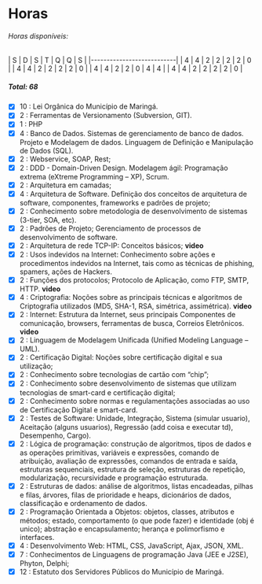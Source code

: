 # Horas

###### Horas disponíveis:

| S | D | S | T | Q | Q | S |
|---------------------------|
| 4 | 4 | 2 | 2 | 2 | 2 | 0 |
| 4 | 4 | 2 | 2 | 2 | 2 | 0 |
| 4 | 4 | 2 | 2 | 0 | 4 | 4 |
| 4 | 4 | 2 | 2 | 2 | 2 | 0 |

##### Total: 68

- [x] 10 : Lei Orgânica do Município de Maringá.
- [x] 2 : Ferramentas de Versionamento (Subversion, GIT).
- [x] 1 : PHP
- [x] 4 : Banco de Dados. Sistemas de gerenciamento de banco de dados. Projeto
e Modelagem de dados. Linguagem de Definição e Manipulação de Dados (SQL).
- [x] 2 : Webservice, SOAP, Rest;
- [x] 2 : DDD - Domain-Driven Design. Modelagem ágil: Programação extrema
(eXtreme Programming – XP), Scrum.
- [x] 2 : Arquitetura em camadas;
- [x] 4 : Arquitetura de Software. Definição dos conceitos de arquitetura de
software, componentes, frameworks e padrões de projeto;
- [x] 2 : Conhecimento sobre metodologia de desenvolvimento de sistemas (3-tier,
  SOA, etc).
- [x] 2 : Padrões de Projeto; Gerenciamento de processos de desenvolvimento de
software.
- [x] 2 : Arquitetura de rede TCP-IP: Conceitos básicos; **video**
- [x] 2 : Usos indevidos na Internet: Conhecimento sobre ações e procedimentos
indevidos na Internet, tais como as técnicas de phishing, spamers, ações de
Hackers.
- [x] 2 : Funções dos protocolos; Protocolo de Aplicação, como FTP, SMTP, HTTP. **video**
- [x] 4 : Criptografia: Noções sobre as principais técnicas e algoritmos de
Criptografia utilizados (MD5, SHA-1, RSA, simétrica, assimétrica). **video**
- [x] 2 : Internet: Estrutura da Internet, seus principais Componentes de
comunicação, browsers, ferramentas de busca, Correios Eletrônicos. **video**
- [x] 2 : Linguagem de Modelagem Unificada (Unified Modeling Language – UML).
- [x] 2 : Certificação Digital: Noções sobre certificação digital e sua
utilização;
- [x] 2 : Conhecimento sobre tecnologias de cartão com “chip”;
- [x] 2 : Conhecimento sobre desenvolvimento de sistemas que utilizam
tecnologias de smart-card e certificação digital;
- [x] 2 : Conhecimento sobre normas e regulamentações associadas ao uso de
Certificação Digital e smart-card.
- [x] 2 : Testes de Software: Unidade, Integração, Sistema (simular usuario),
Aceitação (alguns usuarios), Regressão (add coisa e executar td), Desempenho,
Cargo).
- [x] 2 : Lógica de programação: construção de algoritmos, tipos de dados e as
operações primitivas, variáveis e expressões, comando de atribuição, avaliação
de expressões, comandos de entrada e saída, estruturas sequenciais, estrutura
de seleção, estruturas de repetição, modularização, recursividade e programação
estruturada.
- [x] 2 : Estruturas de dados: análise de algoritmos, listas encadeadas, pilhas
e filas, árvores, filas de prioridade e heaps, dicionários de dados,
classificação e ordenamento de dados.
- [x] 2 : Programação Orientada a Objetos: objetos, classes, atributos e
métodos; estado, comportamento (o que pode fazer) e identidade (obj é unico);
abstração e encapsulamento; herança e polimorfismo e interfaces.
- [x] 4 : Desenvolvimento Web: HTML, CSS, JavaScript, Ajax, JSON, XML.
- [x] 7 : Conhecimentos de Linguagens de programação Java (JEE e J2SE), Phyton,
Delphi;
- [x] 12 : Estatuto dos Servidores Públicos do Município de Maringá.
